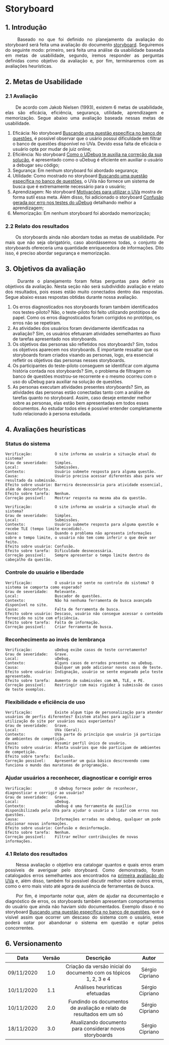 # Storyboard

## 1. Introdução

<p align="justify"> &emsp;&emsp; Baseado no que foi definido no planejamento da avaliação do storyboard será feita uma avaliação do documento <a href="https://interacao-humano-computador.github.io/2020.1-UVaJudge/entrega_4/storyboard/">storyboard</a>. Seguiremos do seguinte modo: primeiro, será feita uma análise da usabilidade baseada em metas de usabilidade, segundo, iremos responder as perguntas definidas como objetivo da avaliação e, por fim, terminaremos com as avaliações heurísticas.</p>

## 2. Metas de Usabilidade

### 2.1 Avaliação

<p align="justify"> &emsp;&emsp; De acordo com Jakob Nielsen (1993), existem 6 metas de usabilidade, elas são eficácia, eficiência, segurança, utilidade, aprendizagem e memorização. Segue abaixo uma avaliação baseada nessas metas de usabilidade.</p>

1. Eficácia: No storyboard <a href="https://interacao-humano-computador.github.io/2020.1-UVaJudge/entrega_4/storyboard/#31-buscando-uma-questao-especifica-no-banco-de-questoes">Buscando uma questão específica no banco de questões</a>, é possível observar que o usário possui dificuldade em filtrar o banco de questões disponível no UVa. Devido essa falta de eficácia o usuário opta por mudar de juiz online;
2. Eficiência: No storyboard <a href="https://interacao-humano-computador.github.io/2020.1-UVaJudge/entrega_4/storyboard/#33-como-o-udebug-te-auxilia-na-correcao-da-sua-solucao">Como o UDebug te auxilia na correção da sua solução</a>, é apresentado como o uDebug é eficiente em auxiliar o usuário a debugar seu código;
3. Segurança: Em nenhum storyboard foi abordado segurança;
4. Utilidade: Como mostrado no storyboard <a href="https://interacao-humano-computador.github.io/2020.1-UVaJudge/entrega_4/storyboard/#31-buscando-uma-questao-especifica-no-banco-de-questoes">Buscando uma questão específica no banco de questões</a>, o UVa não fornece um sistema de busca que é extremamente necessário para o usuário;
5. Aprendizagem: No storyboard <a href="https://interacao-humano-computador.github.io/2020.1-UVaJudge/entrega_4/storyboard/#32-motivacoes-para-utilizar-o-uva">Motivações para utilizar o UVa</a> mostra de forma sutil essa meta. Além disso, foi adicionado o storyboard <a href="https://interacao-humano-computador.github.io/2020.1-UVaJudge/entrega_4/storyboard/#332-confusao-gerada-por-erro-nos-testes-do-udebug">Confusão gerada por erro nos testes do uDebug</a> detalhando melhor a aprendizagem;
6. Memorização: Em nenhum storyboard foi abordado memorização;

### 2.2 Relato dos resultados

<p align="justify"> &emsp;&emsp; Os storyboards ainda não abordam todas as metas de usabilidade. Por mais que não seja obrigatório, caso abordássemos todas, o conjunto de storyboards ofereceria uma quantidade enriquecedora de informações. Dito isso, é preciso abordar segurança e memorização.</p>

## 3. Objetivos da avaliação

<p align="justify"> &emsp;&emsp; Durante o planejamento foram feitas perguntas para definir os objetivos da avaliação. Nesta seção não será subdividido avaliação e relato dos resultados, pois esses estão muito conectados dentro das respostas. Segue abaixo essas respostas obtidas durante nossa avaliação.</p>

1. Os erros diagnosticados nos storyboards foram também identificados nos testes-piloto? Não, o teste-piloto foi feito utilizando protótipos de papel. Como os erros diagnosticados foram corrigidos no protótipo, os erros não se repetiram.
2. As atividades dos usuários foram devidamente identificadas na avaliação? Sim, os usuários efetuaram atividades semelhantes ao fluxo de tarefas apresentado nos storyboards.
3. Os objetivos das personas são refletidos nos storyboards? Sim, todos os objetivos aparecem nos storyboards. É importante ressaltar que os storyboards foram criados visando as personas, logo, era essencial refletir os objetivos das personas nesses storyboards.
4. Os participantes do teste-piloto conseguem se identificar com alguma história contada nos storyboards? Sim, o problema de filtragem no banco de questões mostrou-se recorrente e o mesmo ocorreu com o uso do uDebug para auxiliar na solução de questões.
5. As personas executam atividades presentes storyboards? Sim, as atividades das personas estão conectadas tanto com a análise de tarefas quanto no storyboard. Assim, caso deseje entender melhor sobre as personas, elas estão bem apresentadas em todos esses documentos. Ao estudar todos eles é possível entender completamente tudo relacionado à persona estudada.

## 4. Avaliações heurísticas

### Status do sistema

```
Verificação:          O site informa ao usuário a situação atual do sistema?
Grau de severidade:   Simples.
Local:                Submissões.
Contexto:             Usuário submete resposta para alguma questão.
Causa:                Usuário precisa acessar diferentes abas para ver resultado da submissão.
Efeito sobre usuário: Barreira desnecessária para atividade essencial, além de desconforto.
Efeito sobre tarefa:  Nenhum.
Correção possível:    Mostrar resposta na mesma aba da questão.
```

```
Verificação:          O site informa ao usuário a situação atual do sistema?
Grau de severidade:   Simples.
Local:                Submissões.
Contexto:             Usuário submete resposta para alguma questão e recebe TLE (tempo limite excedido).
Causa:                Quando o problema não apresenta informações sobre o tempo limite, o usuário não tem como inferir o que deve ser feito.
Efeito sobre usuário: Confusão.
Efeito sobre tarefa:  Dificuldade desnecessária.
Correção possível:    Sempre apresentar o tempo limite dentro do cabeçalho da questão.
```

### Controle do usuário e liberdade

```
Verificação:          O usuário se sente no controle do sistema? O sistema se comporta como esperado?
Grau de severidade:   Relevante.
Local:                Buscador de questões.
Contexto:             Não há nenhuma ferramenta de busca avançada disponível no site.
Causa:                Falta de ferramenta de busca.
Efeito sobre usuário: Descaso, usuário não consegue acessar o conteúdo fornecido no site com eficiência.
Efeito sobre tarefa:  Falta de informação.
Correção possível:    Criar ferramenta de busca.
```

### Reconhecimento ao invés de lembrança

```
Verificação:          uDebug exibe casos de teste corretamente?
Grau de severidade:   Grave.
Local:                uDebug.
Contexto:             Alguns casos de errados presentes no uDebug.
Causa:                Qualquer um pode adicionar novos casos de teste.
Efeito sobre usuário: Indignação, usuário se sente enganado pelo teste apresentado.
Efeito sobre tarefa:  Aumento de submissões com WA, TLE, e PE.
Correção possível:    Restringir com mais rigidez à submissão de casos de teste exemplos.
```

### Flexibilidade e eficiência de uso

```
Verificação:          Existe algum tipo de personalização para atender usuários de perfis diferentes? Existem atalhos para agilizar a utilização do site por usuários mais experientes?
Grau de severidade:   Grave.
Local:                UVa (Geral).
Contexto:             UVa parte do princípio que usuário já participa de ambientes de competição.
Causa:                Assumir perfil único de usuário.
Efeito sobre usuário: Afasta usuários que não participam de ambientes de competição.
Efeito sobre tarefa:  Exclusão.
Correção possível:    Apresentar um guia básico descrevendo como funciona o mundo das maratonas de programação.
```

### Ajudar usuários a reconhecer, diagnosticar e corrigir erros

```
Verificação:          O uDebug fornece poder de reconhecer, diagnosticar e corrigir ao usuário?
Grau de severidade:   Grave.
Local:                uDebug.
Contexto:             uDebug é uma ferramenta de auxílio disponibilizada pelo UVa para ajudar o usuário a lidar com erros nas questões.
Causa:                Informações erradas no uDebug, qualquer um pode adicionar novas informações.
Efeito sobre usuário: Confusão e desinformação.
Efeito sobre tarefa:  Nenhum.
Correção possível:    Filtrar melhor contribuições de novas informações.
```

### 4.1 Relato dos resultados

<p align="justify"> &emsp;&emsp; Nessa avaliação o objetivo era catalogar quantos e quais erros eram possíveis de averiguar pelo storyboard. Como demonstrado, foram catalogados erros semelhantes aos encontrados na <a href="https://interacao-humano-computador.github.io/2020.1-UVaJudge/entrega_1/avaliacoes_individuais/avaliacao_uva/">primeira avaliação do UVa</a> e, além disso, também foi possível discutir melhor sobre outros erros, como o erro mais visto até agora de ausência de ferramentas de busca.</p>

<p align="justify"> &emsp;&emsp; Por fim, é importante notar que, além de ajudar na documentação e diagnóstico de erros, os storyboards também apresentam comportamentos do usuário que ainda não haviam sido documentados. Exemplo disso é no storyboard <a href="https://interacao-humano-computador.github.io/2020.1-UVaJudge/entrega_4/storyboard/#31-buscando-uma-questao-especifica-no-banco-de-questoes">Buscando uma questão específica no banco de questões</a>, que é visível assim que ocorrer um descaso do sistema com o usuário, esse poderá optar por abandonar o sistema em questão e optar pelos concorrentes.</p>

## 6. Versionamento

|Data|Versão|Descrição|Autor|
|:-:|:-:|:-:|:-:|
|09/11/2020|1.0|Criação da versão inicial do documento com os tópicos 1, 2, 3 e 4|Sérgio Cipriano|
|10/11/2020|1.1|Análises heurísticas efetuadas|Sérgio Cipriano|
|10/11/2020|2.0|Fundindo os documentos de avaliação e relato de resultados em um só|Sérgio Cipriano|
|18/11/2020|3.0|Atualizando documento para considerar novos storyboards|Sérgio Cipriano|
